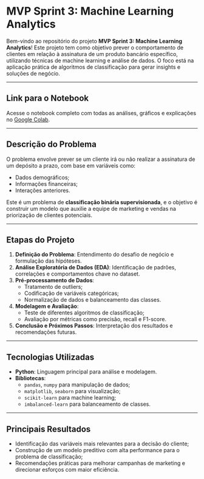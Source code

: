 # **MVP Sprint 3: Machine Learning Analytics**

Bem-vindo ao repositório do projeto **MVP Sprint 3: Machine Learning Analytics**!
Este projeto tem como objetivo prever o comportamento de clientes em relação à assinatura de um produto bancário específico, utilizando técnicas de machine learning e análise de dados. O foco está na aplicação prática de algoritmos de classificação para gerar insights e soluções de negócio.

---
## **Link para o Notebook**

Acesse o notebook completo com todas as análises, gráficos e explicações no [Google Colab](https://colab.research.google.com/github/Danielbalthazar/MVP-Sprint-Machine-Learning-Analytics/blob/main/MVP_Machine_Learning_Analytics.ipynb).

---
## **Descrição do Problema**

O problema envolve prever se um cliente irá ou não realizar a assinatura de um depósito a prazo, com base em variáveis como:
- Dados demográficos;
- Informações financeiras;
- Interações anteriores.

Este é um problema de **classificação binária supervisionada**, e o objetivo é construir um modelo que auxilie a equipe de marketing e vendas na priorização de clientes potenciais.

---

## **Etapas do Projeto**

1. **Definição do Problema**: Entendimento do desafio de negócio e formulação das hipóteses.
2. **Análise Exploratória de Dados (EDA)**: Identificação de padrões, correlações e comportamentos chave no dataset.
3. **Pré-processamento de Dados**:
   - Tratamento de outliers;
   - Codificação de variáveis categóricas;
   - Normalização de dados e balanceamento das classes.
4. **Modelagem e Avaliação**:
   - Teste de diferentes algoritmos de classificação;
   - Avaliação por métricas como precisão, recall e F1-score.
5. **Conclusão e Próximos Passos**: Interpretação dos resultados e recomendações futuras.

---

## **Tecnologias Utilizadas**

- **Python**: Linguagem principal para análise e modelagem.
- **Bibliotecas**:
  - `pandas`, `numpy` para manipulação de dados;
  - `matplotlib`, `seaborn` para visualização;
  - `scikit-learn` para machine learning;
  - `imbalanced-learn` para balanceamento de classes.

---

## **Principais Resultados**

- Identificação das variáveis mais relevantes para a decisão do cliente;
- Construção de um modelo preditivo com alta performance para o problema de classificação;
- Recomendações práticas para melhorar campanhas de marketing e direcionar esforços com maior eficiência.
